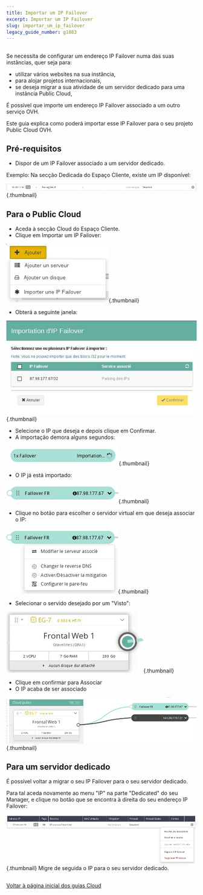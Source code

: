```yaml
---
title: Importar um IP Failover
excerpt: Importar um IP Failover
slug: importar_um_ip_failover
legacy_guide_number: g1883
---
```



## 
Se necessita de configurar um endereço IP Failover numa das suas instâncias, quer seja para:

- utilizar vários websites na sua instância,
- para alojar projetos internacionais,
- se deseja migrar a sua atividade de um servidor dedicado para uma instância Public Cloud,

É possível que importe um endereço IP Failover associado a um outro serviço OVH.

Este guia explica como poderá importar esse IP Failover para o seu projeto Public Cloud OVH.


## Pré-requisitos

- Dispor de um IP Failover associado a um servidor dedicado.

Exemplo: Na secção Dedicada do Espaço Cliente, existe um IP disponível:

![](images/img_2817.jpg){.thumbnail}


## Para o Public Cloud

- Aceda à secção Cloud do Espaço Cliente.
- Clique em Importar um IP Failover:



![](images/img_2818.jpg){.thumbnail}

- Obterá a seguinte janela:



![](images/img_2819.jpg){.thumbnail}

- Selecione o IP que deseja e depois clique em Confirmar.
- A importação demora alguns segundos:



![](images/img_3810.jpg){.thumbnail}

- O IP já está importado:



![](images/img_3811.jpg){.thumbnail}

- Clique no botão para escolher o servidor virtual em que deseja associar o IP:



![](images/img_3812.jpg){.thumbnail}

- Selecionar o servido desejado por um "Visto":



![](images/img_3813.jpg){.thumbnail}

- Clique em confirmar para Associar
- O IP acaba de ser associado



![](images/img_3814.jpg){.thumbnail}


## Para um servidor dedicado
É possível voltar a migrar o seu IP Failover para o seu servidor dedicado.

Para tal aceda novamente ao menu "IP" na parte "Dedicated" do seu Manager, e clique no botão que se encontra à direita do seu endereço IP Failover:

![](images/img_3300.jpg){.thumbnail}
Migre de seguida o IP para o seu servidor dedicado.


## 
[Voltar à página inicial dos guias Cloud]({legacy}1785)


